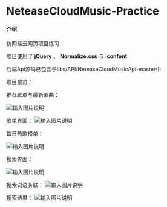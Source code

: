 # NeteaseCloudMusic-Practice

#### 介绍
仿网易云网页项目练习

项目使用了 **jQuery** 、 **Normalize.css** 与 **iconfont** 

后端Api源码已包含于libs/API/NeteaseCloudMusicApi-master中

项目预览：

推荐歌单与最新歌曲：

![输入图片说明](%20previewIMG/%20preview-suggestPage.png)

歌单界面：
![输入图片说明](%20previewIMG/preview-songsList.png)

每日热歌榜单：

![输入图片说明](%20previewIMG/preview-hotSongsPage.png)

搜索界面：

![输入图片说明](%20previewIMG/preview-searchPage.png)

搜索词语关联：
![输入图片说明](%20previewIMG/preview-searchPage-inSearch.png)

搜索结果：
![输入图片说明](%20previewIMG/preview-searchPage-result.png)


